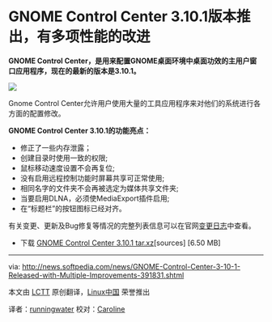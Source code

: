 GNOME Control Center 3.10.1版本推出，有多项性能的改进
================================================================================
**GNOME Control Center，是用来配置GNOME桌面环境中桌面功效的主用户窗口应用程序，现在的最新的版本是3.10.1。**

![](http://i1-news.softpedia-static.com/images/news2/GNOME-Control-Center-3-10-1-Released-with-Multiple-Improvements-391831-2.png)

Gnome Control Center允许用户使用大量的工具应用程序来对他们的系统进行各方面的配置修改。

**GNOME Control Center 3.10.1的功能亮点：**

- 修正了一些内存泄露；
- 创建目录时使用一致的权限;
- 鼠标移动速度设置不会再复位;
- 没有启用远程控制功能时屏幕共享可正常使用;
- 相同名字的文件夹不会再被选定为媒体共享文件夹;
- 当要启用DLNA，必须使MediaExport插件启用;
- 在“标题栏”的按钮图标已经对齐。

有关变更、更新及Bug修复等情况的完整列表信息可以在官网[变更日志][1]中查看。

- 下载 [GNOME Control Center 3.10.1 tar.xz][2][sources] [6.50 MB]

--------------------------------------------------------------------------------

via: http://news.softpedia.com/news/GNOME-Control-Center-3-10-1-Released-with-Multiple-Improvements-391831.shtml

本文由 [LCTT](https://github.com/LCTT/TranslateProject) 原创翻译，[Linux中国](http://linux.cn/) 荣誉推出

译者：[runningwater](https://github.com/runningwater) 校对：[Caroline](https://github.com/carolinewuyan)

[1]:http://ftp.acc.umu.se/pub/GNOME/sources/gnome-control-center/3.10/gnome-control-center-3.10.1.news
[2]:http://ftp.acc.umu.se/pub/GNOME/sources/gnome-control-center/3.10/gnome-control-center-3.10.1.tar.xz 
